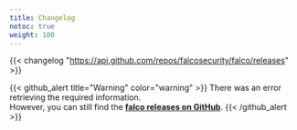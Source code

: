 ```yaml
---
title: Changelog
notoc: true
weight: 100
---
```


{{< changelog "https://api.github.com/repos/falcosecurity/falco/releases" >}}

{{< github_alert title="Warning" color="warning" >}}
There was an error retrieving the required information.<br>
However, you can still find the [**falco releases on GitHub**](https://github.com/falcosecurity/falco/releases).
{{< /github_alert >}}
